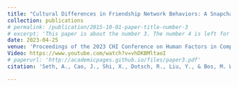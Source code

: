 ```yaml
---
title: "Cultural Differences in Friendship Network Behaviors: A Snapchat Case Study"
collection: publications
# permalink: /publication/2015-10-01-paper-title-number-3
# excerpt: 'This paper is about the number 3. The number 4 is left for future work.'
date: 2023-04-25
venue: 'Proceedings of the 2023 CHI Conference on Human Factors in Computing Systems'
Video: https://www.youtube.com/watch?v=vhDKBMltaoI
# paperurl: 'http://academicpages.github.io/files/paper3.pdf'
citation: 'Seth, A., Cao, J., Shi, X., Dotsch, R., Liu, Y., & Bos, M. W. (2023, April). Cultural Differences in Friendship Network Behaviors: A Snapchat Case Study. In Proceedings of the 2023 CHI Conference on Human Factors in Computing Systems (pp. 1-14).'

---
```

<!-- This paper is about the number 3. The number 4 is left for future work.[Download paper here](http://academicpages.github.io/files/paper3.pdf)
Recommended citation: Your Name, You. (2015). "Paper Title Number 3." <i>Journal 1</i>. 1(3). [Video] (https://www.youtube.com/watch?v=vhDKBMltaoI)